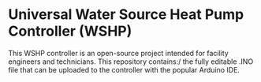 # Universal Water Source Heat Pump Controller (WSHP)

This WSHP controller is an open-source project intended for facility engineers and technicians.
This repository contains:/
the fully editable .INO file that can be uploaded to the controller with the popular Arduino IDE.

